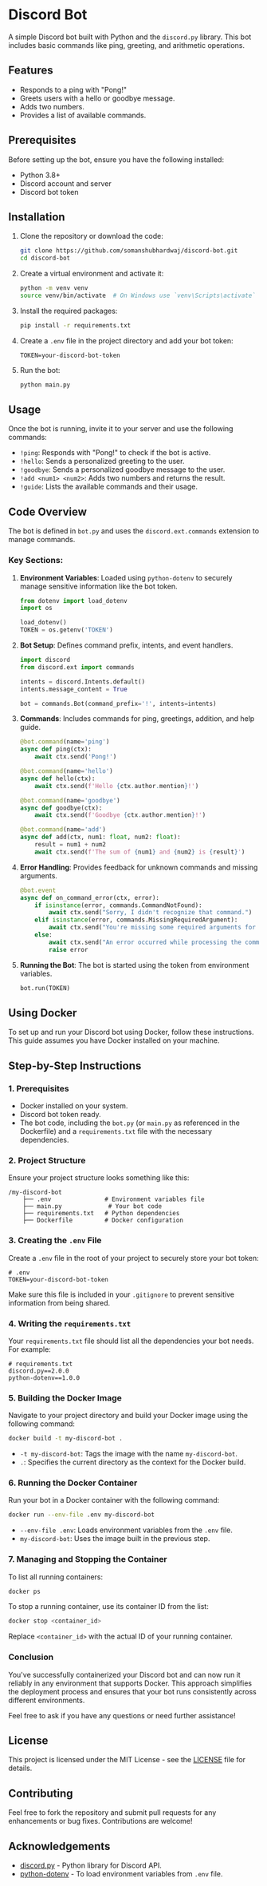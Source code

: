 # Discord Bot

A simple Discord bot built with Python and the `discord.py` library. This bot includes basic commands like ping, greeting, and arithmetic operations.

## Features

- Responds to a ping with "Pong!"
- Greets users with a hello or goodbye message.
- Adds two numbers.
- Provides a list of available commands.

## Prerequisites

Before setting up the bot, ensure you have the following installed:

- Python 3.8+
- Discord account and server
- Discord bot token

## Installation

1. Clone the repository or download the code:

   ```bash
   git clone https://github.com/somanshubhardwaj/discord-bot.git
   cd discord-bot
    ```


2. Create a virtual environment and activate it:

   ```bash
   python -m venv venv
   source venv/bin/activate  # On Windows use `venv\Scripts\activate`
   ```

3. Install the required packages:

   ```bash
   pip install -r requirements.txt
   ```

4. Create a `.env` file in the project directory and add your bot token:

   ```env
   TOKEN=your-discord-bot-token
   ```

5. Run the bot:

   ```bash
   python main.py
   ```

## Usage

Once the bot is running, invite it to your server and use the following commands:

- `!ping`: Responds with "Pong!" to check if the bot is active.
- `!hello`: Sends a personalized greeting to the user.
- `!goodbye`: Sends a personalized goodbye message to the user.
- `!add <num1> <num2>`: Adds two numbers and returns the result.
- `!guide`: Lists the available commands and their usage.

## Code Overview

The bot is defined in `bot.py` and uses the `discord.ext.commands` extension to manage commands.

### Key Sections:

1. **Environment Variables**: Loaded using `python-dotenv` to securely manage sensitive information like the bot token.

   ```python
   from dotenv import load_dotenv
   import os

   load_dotenv()
   TOKEN = os.getenv('TOKEN')
   ```

2. **Bot Setup**: Defines command prefix, intents, and event handlers.

   ```python
   import discord
   from discord.ext import commands

   intents = discord.Intents.default()
   intents.message_content = True

   bot = commands.Bot(command_prefix='!', intents=intents)
   ```

3. **Commands**: Includes commands for ping, greetings, addition, and help guide.

   ```python
   @bot.command(name='ping')
   async def ping(ctx):
       await ctx.send('Pong!')

   @bot.command(name='hello')
   async def hello(ctx):
       await ctx.send(f'Hello {ctx.author.mention}!')

   @bot.command(name='goodbye')
   async def goodbye(ctx):
       await ctx.send(f'Goodbye {ctx.author.mention}!')

   @bot.command(name='add')
   async def add(ctx, num1: float, num2: float):
       result = num1 + num2
       await ctx.send(f'The sum of {num1} and {num2} is {result}')
   ```

4. **Error Handling**: Provides feedback for unknown commands and missing arguments.

   ```python
   @bot.event
   async def on_command_error(ctx, error):
       if isinstance(error, commands.CommandNotFound):
           await ctx.send("Sorry, I didn't recognize that command.")
       elif isinstance(error, commands.MissingRequiredArgument):
           await ctx.send("You're missing some required arguments for this command.")
       else:
           await ctx.send("An error occurred while processing the command.")
           raise error
   ```

5. **Running the Bot**: The bot is started using the token from environment variables.

   ```python
   bot.run(TOKEN)
   ```
## Using Docker

To set up and run your Discord bot using Docker, follow these instructions. This guide assumes you have Docker installed on your machine.

## Step-by-Step Instructions

### 1. Prerequisites

- Docker installed on your system.
- Discord bot token ready.
- The bot code, including the `bot.py` (or `main.py` as referenced in the Dockerfile) and a `requirements.txt` file with the necessary dependencies.

### 2. Project Structure

Ensure your project structure looks something like this:

```
/my-discord-bot
    ├── .env               # Environment variables file
    ├── main.py             # Your bot code
    ├── requirements.txt   # Python dependencies
    ├── Dockerfile         # Docker configuration
```



### 3. Creating the `.env` File

Create a `.env` file in the root of your project to securely store your bot token:

```env
# .env
TOKEN=your-discord-bot-token
```

Make sure this file is included in your `.gitignore` to prevent sensitive information from being shared.

### 4. Writing the `requirements.txt`

Your `requirements.txt` file should list all the dependencies your bot needs. For example:

```text
# requirements.txt
discord.py==2.0.0
python-dotenv==1.0.0
```

### 5. Building the Docker Image

Navigate to your project directory and build your Docker image using the following command:

```bash
docker build -t my-discord-bot .
```

- `-t my-discord-bot`: Tags the image with the name `my-discord-bot`.
- `.`: Specifies the current directory as the context for the Docker build.

### 6. Running the Docker Container

Run your bot in a Docker container with the following command:

```bash
docker run --env-file .env my-discord-bot
```

- `--env-file .env`: Loads environment variables from the `.env` file.
- `my-discord-bot`: Uses the image built in the previous step.

### 7. Managing and Stopping the Container

To list all running containers:

```bash
docker ps
```

To stop a running container, use its container ID from the list:

```bash
docker stop <container_id>
```

Replace `<container_id>` with the actual ID of your running container.



### Conclusion

You've successfully containerized your Discord bot and can now run it reliably in any environment that supports Docker. This approach simplifies the deployment process and ensures that your bot runs consistently across different environments.

Feel free to ask if you have any questions or need further assistance!

## License

This project is licensed under the MIT License - see the [LICENSE](LICENSE) file for details.

## Contributing

Feel free to fork the repository and submit pull requests for any enhancements or bug fixes. Contributions are welcome!

## Acknowledgements

- [discord.py](https://github.com/Rapptz/discord.py) - Python library for Discord API.
- [python-dotenv](https://github.com/theskumar/python-dotenv) - To load environment variables from `.env` file.



